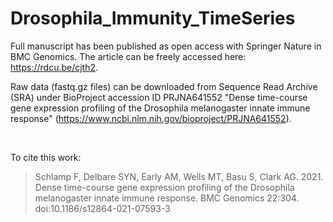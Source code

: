 # Drosophila_Immunity_TimeSeries

Full manuscript has been published as open access with Springer Nature in BMC Genomics. The article can be freely accessed here: https://rdcu.be/cjth2.

Raw data (fastq.gz files) can be downloaded from Sequence Read Archive (SRA) under BioProject accession ID PRJNA641552 "Dense time-course gene expression profiling of the Drosophila melanogaster innate immune response" (https://www.ncbi.nlm.nih.gov/bioproject/PRJNA641552).
 
 <br>
 
To cite this work:
> Schlamp F, Delbare SYN, Early AM, Wells MT, Basu S, Clark AG. 2021. Dense time-course gene expression profiling of the Drosophila melanogaster innate immune response. BMC Genomics 22:304. doi:10.1186/s12864-021-07593-3
